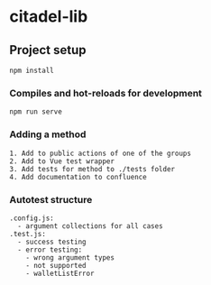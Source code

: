 # citadel-lib
## Project setup
```
npm install
```
### Compiles and hot-reloads for development
```
npm run serve
```
### Adding a method
```
1. Add to public actions of one of the groups
2. Add to Vue test wrapper
3. Add tests for method to ./tests folder
4. Add documentation to confluence
```
### Autotest structure
```
.config.js:
  - argument collections for all cases
.test.js:
  - success testing
  - error testing:
    - wrong argument types
    - not supported
    - walletListError
  ```

